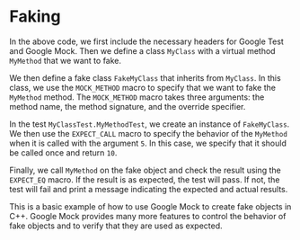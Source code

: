 # Faking
In the above code, we first include the necessary headers for Google Test and Google Mock. Then we define a class `MyClass` with a virtual method `MyMethod` that we want to fake. 

We then define a fake class `FakeMyClass` that inherits from `MyClass`. In this class, we use the `MOCK_METHOD` macro to specify that we want to fake the `MyMethod` method. The `MOCK_METHOD` macro takes three arguments: the method name, the method signature, and the override specifier.

In the test `MyClassTest.MyMethodTest`, we create an instance of `FakeMyClass`. We then use the `EXPECT_CALL` macro to specify the behavior of the `MyMethod` when it is called with the argument `5`. In this case, we specify that it should be called once and return `10`.

Finally, we call `MyMethod` on the fake object and check the result using the `EXPECT_EQ` macro. If the result is as expected, the test will pass. If not, the test will fail and print a message indicating the expected and actual results.

This is a basic example of how to use Google Mock to create fake objects in C++. Google Mock provides many more features to control the behavior of fake objects and to verify that they are used as expected.